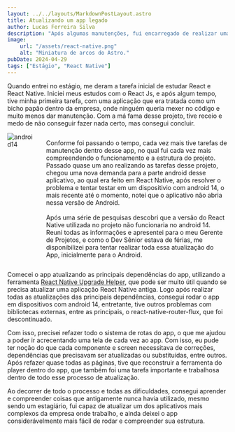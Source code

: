 ```yaml
---
layout: ../../layouts/MarkdownPostLayout.astro
title: Atualizando um app legado
author: Lucas Ferreira Silva
description: "Após algumas manutenções, fui encarregado de realizar uma atualização geral de um aplicativo legado."
image:
    url: "/assets/react-native.png"
    alt: "Miniatura de arcos do Astro."
pubDate: 2024-04-29
tags: ["Estágio", "React Native"]
---
```


Quando entrei no estágio, me deram a tarefa inicial de estudar React e React Native. Iniciei meus estudos com o React Js, e após algum tempo, tive minha primeira tarefa, com uma aplicação que era tratada como um bicho papão dentro da empresa, onde ninguém queria mexer no código e muito menos dar manutenção. Com a má fama desse projeto, tive receio e medo de não conseguir fazer nada certo, mas consegui concluir.

<div style="display: flex; column-gap: 24px; align-items: flex-start" class="row-content-img" >
    <div  class="div-img">
        <img  src="/assets/posts/android14.jpeg" alt="android14" />
    </div>
    <p>
        Conforme foi passando o tempo, cada vez mais tive tarefas de manutenção dentro desse app, no qual fui cada vez mais compreendendo o funcionamento e a estrutura do projeto. Passado quase um ano realizando as tarefas desse projeto, chegou uma nova demanda para a parte android desse aplicativo, ao qual era feito em React Native, após resolver o problema e tentar testar em um dispositivio com android 14, o mais recente até o momento, notei que o aplicativo não abria nessa versão de Android.
        <br>
        <br>
        Após uma série de pesquisas descobri que a versão do React Native utilizada no projeto não funcionaria no android 14. Reuni todas as informações e apresentei para o meu Gerente de Projetos, e como o Dev Sênior estava de férias, me disponibilizei para tentar realizar toda essa atualização do App, inicialmente para o Android.
    </p>
</div>

Comecei o app atualizando as principais dependências do app, utilizando a ferramenta <a href="https://react-native-community.github.io/upgrade-helper/" >React Native Upgrade Helper</a>, que pode ser muito útil quando se precisa atualizar uma aplicação React Native antiga. Logo após realizar todas as atualizações das principais dependências, consegui rodar o app em dispositivos com android 14, entretante, tive outros problemas com bibliotecas externas, entre as principais, o react-native-router-flux, que foi descontinuado.

Com isso, precisei refazer todo o sistema de rotas do app, o que me ajudou a poder ir acrecentando uma tela de cada vez ao app. Com isso, eu pude ter noção do que cada componente e screen necessitava de correções, dependências que precisavam ser atualizadas ou substituídas, entre outros. Após refazer quase todas as páginas, tive que reconstruir a ferramenta do player dentro do app, que também foi uma tarefa importante e trabalhosa dentro de todo esse processo de atualização.

Ao decorrer de todo o processo e todas as dificuldades, consegui aprender e compreender coisas que antigamente nunca havia utilizado, mesmo sendo um estagiário, fui capaz de atualizar um dos aplicativos mais complexos da empresa onde trabalho, e ainda deixei o app considerávelmente mais fácil de rodar e compreender sua estrutura.



